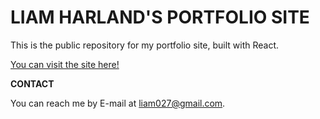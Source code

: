 
# LIAM HARLAND'S PORTFOLIO SITE

This is the public repository for my portfolio site, built with React.

[You can visit the site here!](https://liamharland.ca/)


**CONTACT** 

You can reach me by E-mail at [liam027@gmail.com](mailto:liam027@gmail.com).
